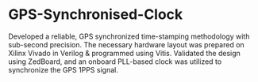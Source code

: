 # GPS-Synchronised-Clock

Developed a reliable, GPS synchronized time-stamping methodology with sub-second precision. The necessary hardware layout was prepared on Xilinx Vivado in Verilog & programmed using Vitis. Validated the design using ZedBoard, and an onboard PLL-based clock was utilized to synchronize the GPS 1PPS signal.
